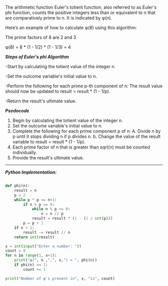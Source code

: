 
The arithmetic function Euler's totient function, also referred to as Euler's phi function, counts the positive integers less than or equivalent to n that are comparatively prime to n. It is indicated by φ(n).

Here’s an example of how to calculate φ(8) using this algorithm:

The prime factors of 8 are 2 and 3

φ(8) = 8 * (1 - 1/2) * (1 - 1/3) = 4



***Steps of Euler's phi Algorithm***


-Start by calculating the totient value of the integer n.

-Set the outcome variable's initial value to n.

-Perform the following for each prime p-th component of n: The result value should now be updated to result = result * (1 - 1/p).

-Return the result's ultimate value.


***Psedocode***


1. Begin by calculating the totient value of the integer n.
2. Set the outcome variable's initial value to n.
3. Complete the following for each prime component p of n:
    A. Divide n by p until it stops dividing n if p divides n.
    b. Change the value of the result variable to result = result * (1 - 1/p).
4. Each prime factor of n that is greater than sqrt(n) must be counted individually.
5. Provide the result's ultimate value.


<hr>

***Python Implementation:***

```python

def phi(n):
    result = n
    p = 2
    while p * p <= n+1:
        if n % p == 0:
            while n % p == 0:
                n = n // p
            result = result * (1 - (1 / int(p)))
        p = p + 1
    if n > 1:
        result -= result // n
    return int(result)

x = int(input("Enter a number: "))
count = 0
for n in range(1, x+1):
    print("φ(", n ,",", x,") = ", phi(n))
    if phi(n) == 1:
        count += 1

print("Number of φ's present in", x, "is", count)


```
